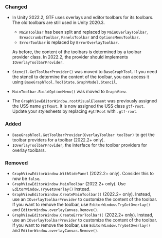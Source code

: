 ### Changed

- In Unity 2022.2, GTF uses overlays and editor toolbars for its toolbars. The old toolbars are still used in Unity 2020.3.
    - `MainToolbar` has been split and replaced by `MainOverlayToolbar`, `BreadcrumbsToolbar`, `PanelsToolbar` and `OptionsMenuToolbar`.
    - `ErrorToolbar` is replaced by `ErrorOverlayToolbar`.

  As before, the content of the toolbars is determined by a toolbar provider class. In 2022.2, the provider should implements `IOverlayToolbarProvider`.

- `Stencil.GetToolbarProvider()` was moved to `BaseGraphTool`. If you need the stencil to determine the content of the toolbar, you can access it using `BaseGraphTool.ToolState.GraphModel.Stencil`.
- `MainToolbar.BuildOptionMenu()` was moved to `GraphView`.
- The `GraphViewEditorWindow.rootVisualElement` was previously assigned the USS name `gtfRoot`. It is now assigned the USS class `gtf-root`. Update your stylesheets by replacing `#gtfRoot` with `.gtf-root`.

### Added

- `BaseGraphTool.GetToolbarProvider(OverlayToolbar toolbar)` to get the toolbar providers for a toolbar (2022.2+ only).
- `IOverlayToolbarProvider`, the interface for the toolbar providers for overlay toolbars.

### Removed

- `GraphViewEditorWindow.WithSidePanel` (2022.2+ only). Consider this to now be `false`.
- `GraphViewEditorWindow.MainToolbar` (2022.2+ only). Use `EditorWindow.TryGetOverlay()` instead.
- `GraphViewEditorWindow.CreateMainToolbar()` (2022.2+ only). Instead, use an `IOverlayToolbarProvider` to customize the content of the toolbar. If you want to remove the toolbar, use `EditorWindow.TryGetOverlay()` and `EditorWindow.overlayCanvas.Remove()`.
- `GraphViewEditorWindow.CreateErrorToolbar()` (2022.2+ only). Instead, use an `IOverlayToolbarProvider` to customize the content of the toolbar. If you want to remove the toolbar, use `EditorWindow.TryGetOverlay()` and `EditorWindow.overlayCanvas.Remove()`.
